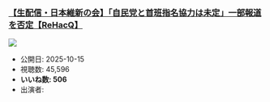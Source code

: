### [【生配信・日本維新の会】「自民党と首班指名協力は未定」一部報道を否定【ReHacQ】](https://www.youtube.com/watch?v=esRZN0NSU1k)
[![](https://img.youtube.com/vi/esRZN0NSU1k/sddefault.jpg)](https://www.youtube.com/watch?v=esRZN0NSU1k)
-   公開日: 2025-10-15
-   視聴数: 45,596
-   **いいね数: 506**
-   出演者: 
